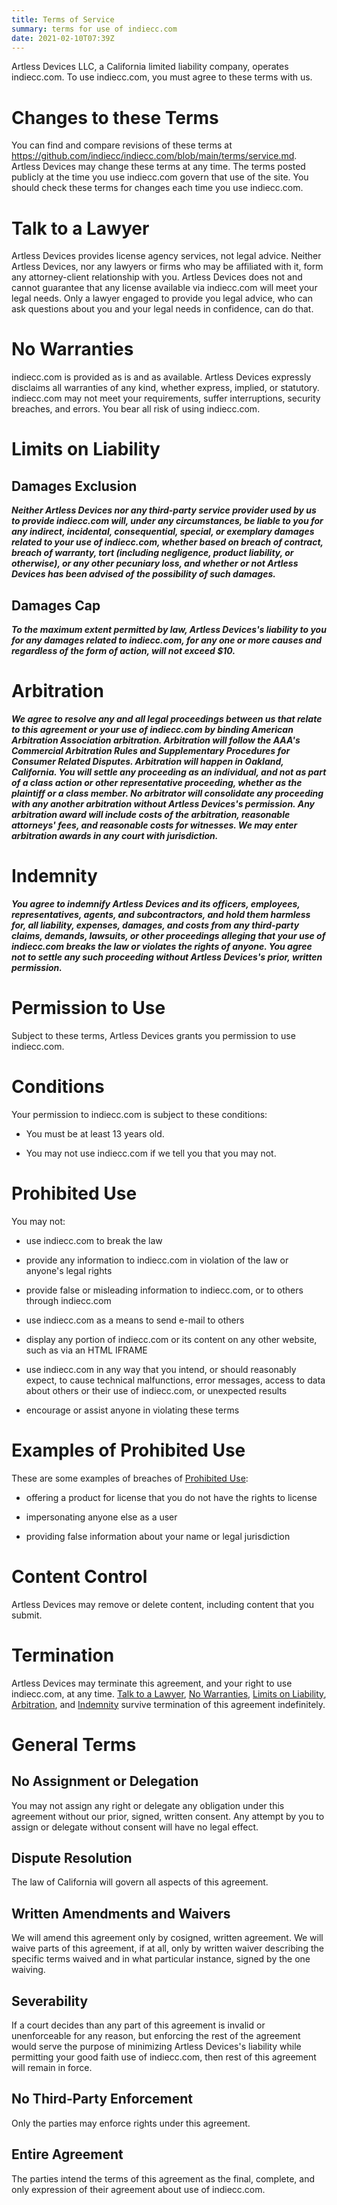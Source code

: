```yaml
---
title: Terms of Service
summary: terms for use of indiecc.com
date: 2021-02-10T07:39Z
---
```


Artless Devices LLC, a California limited liability company, operates indiecc.com.  To use indiecc.com, you must agree to these terms with us.

# Changes to these Terms

You can find and compare revisions of these terms at <https://github.com/indiecc/indiecc.com/blob/main/terms/service.md>.  Artless Devices may change these terms at any time.  The terms posted publicly at the time you use indiecc.com govern that use of the site.  You should check these terms for changes each time you use indiecc.com.

<h1 id="talk-to-a-lawyer">Talk to a Lawyer</h1>

<span class="conspicuous" markdown="1">Artless Devices provides license agency services, not legal advice.  Neither Artless Devices, nor any lawyers or firms who may be affiliated with it, form any attorney-client relationship with you.  Artless Devices does not and cannot guarantee that any license available via indiecc.com will meet your legal needs.  Only a lawyer engaged to provide you legal advice, who can ask questions about you and your legal needs in confidence, can do that.</span>

<h1 id="no-warranties">No Warranties</h1>

<span class="conspicuous" markdown="1">indiecc.com is provided as is and as available.  Artless Devices expressly disclaims all warranties of any kind, whether express, implied, or statutory.  indiecc.com may not meet your requirements, suffer interruptions, security breaches, and errors.  You bear all risk of using indiecc.com.</span>

<h1 id="limits-on-liability">Limits on Liability</h1>

## Damages Exclusion

***Neither Artless Devices nor any third-party service provider used by us to provide indiecc.com will, under any circumstances, be liable to you for any indirect, incidental, consequential, special, or exemplary damages related to your use of indiecc.com, whether based on breach of contract, breach of warranty, tort (including negligence, product liability, or otherwise), or any other pecuniary loss, and whether or not Artless Devices has been advised of the possibility of such damages.***

## Damages Cap

***To the maximum extent permitted by law, Artless Devices's liability to you for any damages related to indiecc.com, for any one or more causes and regardless of the form of action, will not exceed $10.***

<h1 id="arbitration">Arbitration</h1>

***We agree to resolve any and all legal proceedings between us that relate to this agreement or your use of indiecc.com by binding American Arbitration Association arbitration.  Arbitration will follow the AAA's Commercial Arbitration Rules and Supplementary Procedures for Consumer Related Disputes.  Arbitration will happen in Oakland, California.  You will settle any proceeding as an individual, and not as part of a class action or other representative proceeding, whether as the plaintiff or a class member.  No arbitrator will consolidate any proceeding with any another arbitration without Artless Devices's permission.  Any arbitration award will include costs of the arbitration, reasonable attorneys' fees, and reasonable costs for witnesses.  We may enter arbitration awards in any court with jurisdiction.***

<h1 id="indemnity">Indemnity</h1>

***You agree to indemnify Artless Devices and its officers, employees, representatives, agents, and subcontractors, and hold them harmless for, all liability, expenses, damages, and costs from any third-party claims, demands, lawsuits, or other proceedings alleging that your use of indiecc.com breaks the law or violates the rights of anyone.  You agree not to settle any such proceeding without Artless Devices's prior, written permission.***

# Permission to Use

Subject to these terms, Artless Devices grants you permission to use indiecc.com.

# Conditions

Your permission to indiecc.com is subject to these conditions:

- You must be at least 13 years old.

- You may not use indiecc.com if we tell you that you may not.

<h1 id="prohibited-use">Prohibited Use</h1>

You may not:

- use indiecc.com to break the law

- provide any information to indiecc.com in violation of the law or anyone's legal rights

- provide false or misleading information to indiecc.com, or to others through indiecc.com

- use indiecc.com as a means to send e-mail to others

- display any portion of indiecc.com or its content on any other website, such as via an HTML IFRAME

- use indiecc.com in any way that you intend, or should reasonably expect, to cause technical malfunctions, error messages, access to data about others or their use of indiecc.com, or unexpected results

- encourage or assist anyone in violating these terms

# Examples of Prohibited Use

These are some examples of breaches of [Prohibited Use](#prohibited-use):

- offering a product for license that you do not have the rights to license

- impersonating anyone else as a user

-  providing false information about your name or legal jurisdiction

# Content Control

Artless Devices may remove or delete content, including content that you submit.

# Termination

Artless Devices may terminate this agreement, and your right to use indiecc.com, at any time.  [Talk to a Lawyer](#talk-to-a-lawyer), [No Warranties](#no-warranties), [Limits on Liability](#limits-on-liability), [Arbitration](#arbitration), and [Indemnity](#indemnity) survive termination of this agreement indefinitely.

# General Terms

## No Assignment or Delegation

You may not assign any right or delegate any obligation under this agreement without our prior, signed, written consent.  Any attempt by you to assign or delegate without consent will have no legal effect.

## Dispute Resolution

The law of California will govern all aspects of this agreement.

## Written Amendments and Waivers

We will amend this agreement only by cosigned, written agreement.  We will waive parts of this agreement, if at all, only by written waiver describing the specific terms waived and in what particular instance, signed by the one waiving.

## Severability

If a court decides than any part of this agreement is invalid or unenforceable for any reason, but enforcing the rest of the agreement would serve the purpose of minimizing Artless Devices's liability while permitting your good faith use of indiecc.com, then rest of this agreement will remain in force.

## No Third-Party Enforcement

Only the parties may enforce rights under this agreement.

## Entire Agreement

The parties intend the terms of this agreement as the final, complete, and only expression of their agreement about use of indiecc.com.
